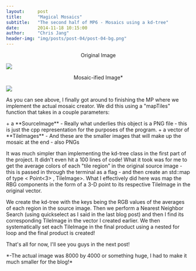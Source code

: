 ```yaml
---
layout:     post
title:      "Magical Mosaics"
subtitle:   "The second half of MP6 - Mosaics using a kd-tree"
date:       2014-11-18 10:15:00
author:     "Chris Jang"
header-img: "img/posts/post-04/post-04-bg.png"
---
```

<p align="center"> Original Image </p>
<img class="img-responsive" src="{{ site.baseurl }}/img/posts/post-04/tesla-model-s.png" align="middle">

<p align="center"> Mosaic-ified Image* </p>
<img class="img-responsive" src="{{ site.baseurl }}/img/posts/post-04/tesla-model-s-mosaic.png" align="middle">

<p> As you can see above, I finally got around to finishing the MP where we implement the actual mosaic creator. We did this using a "mapTiles" function that takes in a couple parameters: </p>
+ a **SourceImage** - Really what underlies this object is a PNG file - this is just the cpp representation for the purposes of the program.
+ a vector of **TileImages** - And these are the smaller images that will make up the mosaic at the end - also PNGs

<p> It was much simpler than implementing the kd-tree class in the first part of the project. It didn't even hit a 100 lines of code! What it took was for me to get the average colors of each "tile region" in the original source image - this is passed in through the terminal as a flag - and then create an std::map of type < Point<3> , TileImage>. What I effectively did here was map the RBG components in the form of a 3-D point to its respective TileImage in the original vector.</p>

<p> We create the kd-tree with the keys being the RGB values of the averages of each region in the source image. Then we perform a Nearest Neighbor Search (using quickselect as I said in the last blog post) and then I find its corresponding TileImage in the vector I created earlier. We then systematically set each TileImage in the final product using a nested for loop and the final product is created! </p>

<p> That's all for now, I'll see you guys in the next post! </p>

<p> *-The actual image was 8000 by 4000 or something huge, I had to make it much smaller for the blog!* </p>
